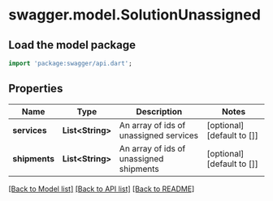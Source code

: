 # swagger.model.SolutionUnassigned

## Load the model package
```dart
import 'package:swagger/api.dart';
```

## Properties
Name | Type | Description | Notes
------------ | ------------- | ------------- | -------------
**services** | **List&lt;String&gt;** | An array of ids of unassigned services | [optional] [default to []]
**shipments** | **List&lt;String&gt;** | An array of ids of unassigned shipments | [optional] [default to []]

[[Back to Model list]](../README.md#documentation-for-models) [[Back to API list]](../README.md#documentation-for-api-endpoints) [[Back to README]](../README.md)



